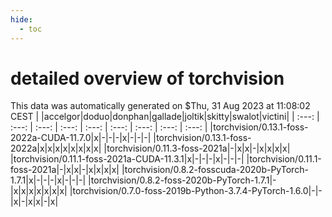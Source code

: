 ```yaml
---
hide:
  - toc
---
```


detailed overview of torchvision
================================


This data was automatically generated on $Thu, 31 Aug 2023 at 11:08:02 CEST
| |accelgor|doduo|donphan|gallade|joltik|skitty|swalot|victini|
| :---: | :---: | :---: | :---: | :---: | :---: | :---: | :---: | :---: |
|torchvision/0.13.1-foss-2022a-CUDA-11.7.0|x|-|-|-|x|-|-|-|
|torchvision/0.13.1-foss-2022a|x|x|x|x|x|x|x|x|
|torchvision/0.11.3-foss-2021a|-|x|x|-|x|x|x|x|
|torchvision/0.11.1-foss-2021a-CUDA-11.3.1|x|-|-|-|x|-|-|-|
|torchvision/0.11.1-foss-2021a|-|x|x|-|x|x|x|x|
|torchvision/0.8.2-fosscuda-2020b-PyTorch-1.7.1|x|-|-|-|x|-|-|-|
|torchvision/0.8.2-foss-2020b-PyTorch-1.7.1|-|x|x|x|x|x|x|x|
|torchvision/0.7.0-foss-2019b-Python-3.7.4-PyTorch-1.6.0|-|-|x|-|x|x|-|x|
